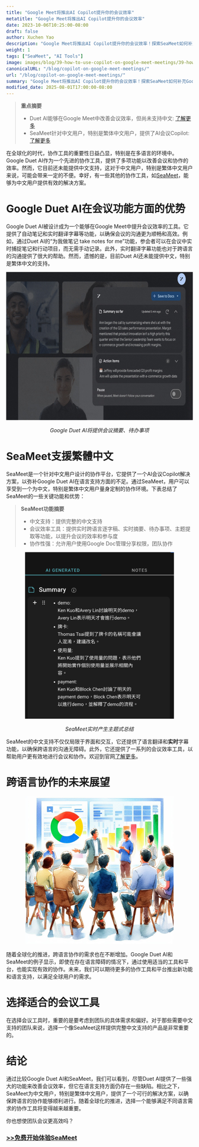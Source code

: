 ```yaml
---
title: "Google Meet将推出AI Copilot提升你的会议效率"
metatitle: "Google Meet将推出AI Copilot提升你的会议效率"
date: 2023-10-06T10:25:00-08:00
draft: false
author: Xuchen Yao
description: "Google Meet将推出AI Copilot提升你的会议效率！探索SeaMeet如何补充Google Duet AI在中文支持和会议效率方面的不足，并为繁体中文用户提供更丰富的协作体验，推动跨语言协作向前迈进。"
weight: 1
tags: ["SeaMeet", "AI Tools"]
image: images/blog/39-how-to-use-copilot-on-google-meet-meetings/39-how-to-use-copilot-on-google-meet-meetings.jpeg
canonicalURL: "/blog/copilot-on-google-meet-meetings/"
url: "/blog/copilot-on-google-meet-meetings/"
summary: "Google Meet将推出AI Copilot提升你的会议效率！探索SeaMeet如何补充Google Duet AI在中文支持和会议效率方面的不足，并为繁体中文用户提供更丰富的协作体验，推动跨语言协作向前迈进。"
modified_date: 2025-08-01T17:00:00-08:00
---
```



> **重点摘要**
> - Duet AI能够在Google Meet中改善会议效率，但尚未支持中文: [了解更多](https://workspace.google.com/blog/product-announcements/duet-ai-in-workspace-now-available)
> - SeaMeet针对中文用户，特别是繁体中文用户，提供了AI会议Copilot: [了解更多](https://meet.seasalt.ai/?utm_source=blog)

在全球化的时代，协作工具的重要性日益凸显，特别是在多语言的环境中。Google Duet AI作为一个先进的协作工具，提供了多项功能以改善会议和协作的效率。然而，它目前还未能提供中文支持，这对于中文用户，特别是繁体中文用户来说，可能会带来一定的不便。幸好，有一些其他的协作工具，如[SeaMeet](https://meet.seasalt.ai/?utm_source=blog)，能够为中文用户提供有效的解决方案。

# Google Duet AI在会议功能方面的优势

Google Duet AI被设计成为一个能够在Google Meet中提升会议效率的工具。它提供了自动笔记和实时翻译字幕等功能，以确保会议的沟通更为顺畅和高效。例如，通过Duet AI的“为我做笔记 take notes for me”功能，参会者可以在会议中实时捕捉笔记和行动项目，而无需手动记录。此外，实时翻译字幕功能也对于跨语言的沟通提供了很大的帮助。然而，遗憾的是，目前Duet AI还未能提供中文，特别是繁体中文的支持。

<center>
<img height="400px" src="/images/blog/39-how-to-use-copilot-on-google-meet-meetings/1-google-meet-summary.jpeg" alt="Google Duet AI将提供会议摘要、待办事项"/>

*Google Duet AI将提供会议摘要、待办事项*
</center>


# SeaMeet支援繁體中文

SeaMeet是一个针对中文用户设计的协作平台，它提供了一个AI会议Copilot解决方案，以弥补Google Duet AI在语言支持方面的不足。通过SeaMeet，用户可以享受到一个为中文，特别是繁体中文用户量身定制的协作环境。下表总结了SeaMeet的一些关键功能和优势：

> **SeaMeet功能摘要**
> - 中文支持：提供完整的中文支持
> - 会议效率工具：提供实时跨语言逐字稿、实时摘要、待办事项、主题提取等功能，以提升会议的效率和参与度
> - 协作性强：允许用户使用Google Doc管理分享权限，团队协作

<center>
<img height="450px" src="/images/blog/39-how-to-use-copilot-on-google-meet-meetings/2-實時產生主題式總結.png" alt="SeaMeet实时产生主题式总结"/>

*SeaMeet实时产生主题式总结*
</center>


SeaMeet的中文支持不仅仅局限于界面和交互，它还提供了语言翻译和**实时**字幕功能，以确保跨语言的沟通无障碍。此外，它还提供了一系列的会议效率工具，以帮助用户更有效地进行会议和协作。欢迎到官网[了解更多](https://meet.seasalt.ai/?utm_source=blog)。

# 跨语言协作的未来展望

<center>
<img height="400px" src="/images/blog/39-how-to-use-copilot-on-google-meet-meetings/3-having-meeting.jpeg" alt="SeaMeet与跨语言协作的未来展望"/>

</center>

随着全球化的推进，跨语言协作的需求也在不断增加。Google Duet AI和SeaMeet的例子显示，即使在存在语言障碍的情况下，通过使用适当的工具和平台，也能实现有效的协作。未来，我们可以期待更多的协作工具和平台推出新功能和语言支持，以满足全球用户的需求。

# 选择适合的会议工具

在选择会议工具时，重要的是要考虑到团队的具体需求和偏好。对于那些需要中文支持的团队来说，选择一个像SeaMeet这样提供完整中文支持的产品是非常重要的。

# 结论

通过比较Google Duet AI和SeaMeet，我们可以看到，尽管Duet AI提供了一些强大的功能来改善会议效率，但它在语言支持方面仍存在一些缺陷。相比之下，SeaMeet为中文用户，特别是繁体中文用户，提供了一个可行的解决方案，以确保跨语言的协作能够顺利进行。随着全球化的推进，选择一个能够满足不同语言需求的协作工具将变得越来越重要。


你也想使团队会议更高效吗？

### [>>免费开始体验SeaMeet](https://meet.seasalt.ai/?utm_source=blog)